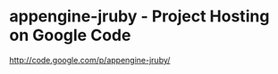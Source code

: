 <!--
id: 661860940
link: http://kevinisom.info/post/661860940/appengine-jruby-project-hosting-on-google-code
slug: appengine-jruby-project-hosting-on-google-code
date: Fri Jun 04 2010 14:30:26 GMT+1200 (NZST)
raw: {"blog_name":"kevinisom","id":661860940,"post_url":"http://kevinisom.info/post/661860940/appengine-jruby-project-hosting-on-google-code","slug":"appengine-jruby-project-hosting-on-google-code","type":"link","date":"2010-06-04 02:30:26 GMT","timestamp":1275618626,"state":"published","format":"html","reblog_key":"cRLNsOV9","tags":[],"short_url":"http://tmblr.co/Zw68YydSp9C","highlighted":[],"feed_item":"http://code.google.com/p/appengine-jruby/","from_feed_id":"650234","note_count":1,"title":"appengine-jruby - Project Hosting on Google Code","url":"http://code.google.com/p/appengine-jruby/","description":""}
publish: 2010-06-04
tags: 
title: appengine-jruby - Project Hosting on Google Code
-->


appengine-jruby - Project Hosting on Google Code
================================================

<http://code.google.com/p/appengine-jruby/>

